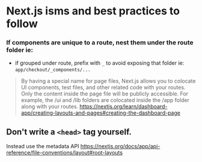 # Next.js isms and best practices to follow

### If components are unique to a route, nest them under the route folder ie: 
* if grouped under route, prefix with `_` to avoid exposing that folder ie:
`app/checkout/_components/...`

> By having a special name for page files, Next.js allows you to colocate UI components, test files, and other related code with your routes. Only the content inside the page file will be publicly accessible. For example, the /ui and /lib folders are colocated inside the /app folder along with your routes.
https://nextjs.org/learn/dashboard-app/creating-layouts-and-pages#creating-the-dashboard-page


## Don't write a `<head>` tag yourself.
Instead use the metadata API
https://nextjs.org/docs/app/api-reference/file-conventions/layout#root-layouts

